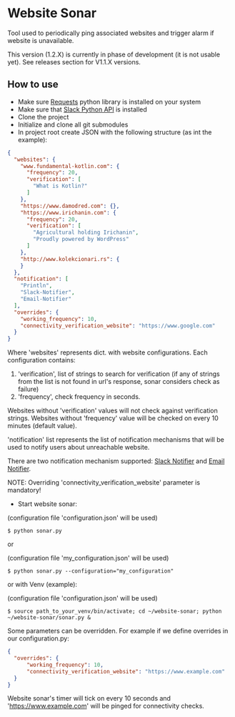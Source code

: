 # Website Sonar

Tool used to periodically ping associated websites and trigger alarm if website is unavailable.

This version (1.2.X) is currently in phase of development (it is not usable yet). See releases section for V1.1.X versions.

## How to use

- Make sure [Requests](http://docs.python-requests.org/en/latest/) python library is installed on your system
- Make sure that [Slack Python API](https://github.com/slackapi/python-slackclient) is installed
- Clone the project
- Initialize and clone all git submodules
- In project root create JSON with the following structure (as int the example):

```json
{
  "websites": {
    "www.fundamental-kotlin.com": {
      "frequency": 20,
      "verification": [
        "What is Kotlin?"
      ]
    },
    "https://www.damodred.com": {},
    "https://www.irichanin.com": {
      "frequency": 20,
      "verification": [
        "Agricultural holding Irichanin",
        "Proudly powered by WordPress"
      ]
    },
    "http://www.kolekcionari.rs": {
    }
  },
  "notification": [
    "Println",
    "Slack-Notifier",
    "Email-Notifier"
  ],
  "overrides": {
    "working_frequency": 10,
    "connectivity_verification_website": "https://www.google.com"
  }
}
```

Where 'websites' represents dict. with website configurations.
Each configuration contains:
    
1. 'verification', list of strings to search for verification (if any of strings from the list is not found in url's response, sonar considers check as failure)
2. 'frequency', check frequency in seconds.

Websites without 'verification' values will not check against verification strings.
Websites without 'frequency' value will be checked on every 10 minutes (default value).

'notification' list represents the list of notification mechanisms that will be used to notify users about unreachable website.

There are two notification mechanism supported: [Slack Notifier](https://github.com/milos85vasic/Slack-Notifier) and
 [Email Notifier](https://github.com/milos85vasic/Email-Notifier).
 
NOTE: Overriding 'connectivity_verification_website' parameter is mandatory!

- Start website sonar:

(configuration file 'configuration.json' will be used)
```
$ python sonar.py
```

or

(configuration file 'my_configuration.json' will be used)
```
$ python sonar.py --configuration="my_configuration"
```

or with Venv (example):

(configuration file 'configuration.json' will be used)
```
$ source path_to_your_venv/bin/activate; cd ~/website-sonar; python ~/website-sonar/sonar.py &
```

Some parameters can be overridden. For example if we define overrides in our configuration.py:

```json
{
  "overrides": {
      "working_frequency": 10,
      "connectivity_verification_website": "https://www.example.com"
  }
}
```

Website sonar's timer will tick on every 10 seconds and 'https://www.example.com' will be pinged for connectivity checks.
